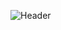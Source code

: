 ![Header](https://user-images.githubusercontent.com/98165666/155890232-54e88944-a838-401c-96ee-4985a1288145.gif)
<!--
My name is Florencia Biazzi and I'm a Software Engineering student. I live in Montevideo, Uruguay and I'm 23 years old.
I'm huge fan of cofee and I love looking for the best way to solve problems.

#### 🔧 Technologies & Tools

![](https://img.shields.io/badge/React-informational?style=for-the-badge&logo=react&logoColor=white&color=444444) ![](https://img.shields.io/badge/JavaScript-informational?style=for-the-badge&logo=javascript&logoColor=black&color=ffff00) ![](https://img.shields.io/badge/Node-informational?style=for-the-badge&logo=nodedotjs&logoColor=black&color=bbff00) ![](https://img.shields.io/badge/MySQL-informational?style=for-the-badge&logo=mysql&logoColor=white&color=0066ff) ![](https://img.shields.io/badge/MongoDB-informational?style=for-the-badge&logo=mongodb&logoColor=white&color=008800) ![](https://img.shields.io/badge/HTML-informational?style=for-the-badge&logo=html5&logoColor=white&color=ff6600) ![](https://img.shields.io/badge/CSS-informational?style=for-the-badge&logo=css3&logoColor=white&color=0066ff)

#### 📫 Contact me

- E-mail : florbiazzi@gmail.com
- LinkedIn : [florenciabiazzi](https://www.linkedin.com/in/florencia-biazzi/)
-->
